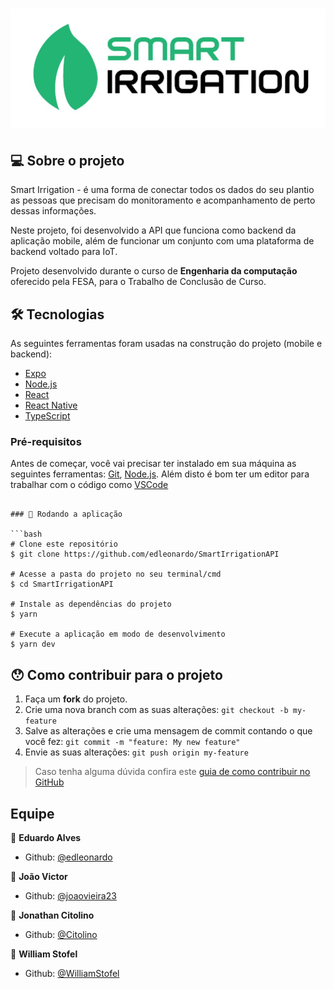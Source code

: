 <h1 align="center">
    <img alt="smartIrrigation" title="#SmartIrrigation" src="https://github.com/edleonardo/SmartIrrigationAPI/blob/master/capa.jpeg" />
</h1>

## 💻 Sobre o projeto

Smart Irrigation - é uma forma de conectar todos os dados do seu plantio as pessoas que precisam do monitoramento e acompanhamento de perto dessas informações.

Neste projeto, foi desenvolvido a API que funciona como backend da aplicação mobile, além de funcionar um conjunto com uma plataforma de backend voltado para IoT.

Projeto desenvolvido durante o curso de **Engenharia da computação** oferecido pela FESA, para o Trabalho de Conclusão de Curso.

## 🛠 Tecnologias

As seguintes ferramentas foram usadas na construção do projeto (mobile e backend):

- [Expo][expo]
- [Node.js][nodejs]
- [React][reactjs]
- [React Native][rn]
- [TypeScript][typescript]

### Pré-requisitos

Antes de começar, você vai precisar ter instalado em sua máquina as seguintes ferramentas:
[Git](https://git-scm.com), [Node.js][nodejs]. 
Além disto é bom ter um editor para trabalhar com o código como [VSCode][vscode]

```

### 📱 Rodando a aplicação 

```bash
# Clone este repositório
$ git clone https://github.com/edleonardo/SmartIrrigationAPI

# Acesse a pasta do projeto no seu terminal/cmd
$ cd SmartIrrigationAPI

# Instale as dependências do projeto
$ yarn

# Execute a aplicação em modo de desenvolvimento
$ yarn dev
```

## 😯 Como contribuir para o projeto

1. Faça um **fork** do projeto.
2. Crie uma nova branch com as suas alterações: `git checkout -b my-feature`
3. Salve as alterações e crie uma mensagem de commit contando o que você fez: `git commit -m "feature: My new feature"`
4. Envie as suas alterações: `git push origin my-feature`
> Caso tenha alguma dúvida confira este [guia de como contribuir no GitHub](https://github.com/firstcontributions/first-contributions)


## Equipe

👤 **Eduardo Alves**

* Github: [@edleonardo](https://github.com/edleonardo)

👤 **João Victor**

* Github: [@joaovieira23](https://github.com/joaovieira23)

👤 **Jonathan Citolino**

* Github: [@Citolino](https://github.com/Citolino)

👤 **William Stofel**

* Github: [@WilliamStofel](https://github.com/WilliamStofel)



[nodejs]: https://nodejs.org/
[typescript]: https://www.typescriptlang.org/
[expo]: https://expo.io/
[reactjs]: https://reactjs.org
[rn]: https://facebook.github.io/react-native/
[yarn]: https://yarnpkg.com/
[vscode]: https://code.visualstudio.com/